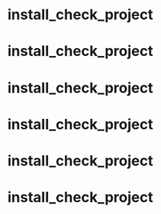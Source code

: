 # install_check_project
# install_check_project
# install_check_project
# install_check_project
# install_check_project
# install_check_project
